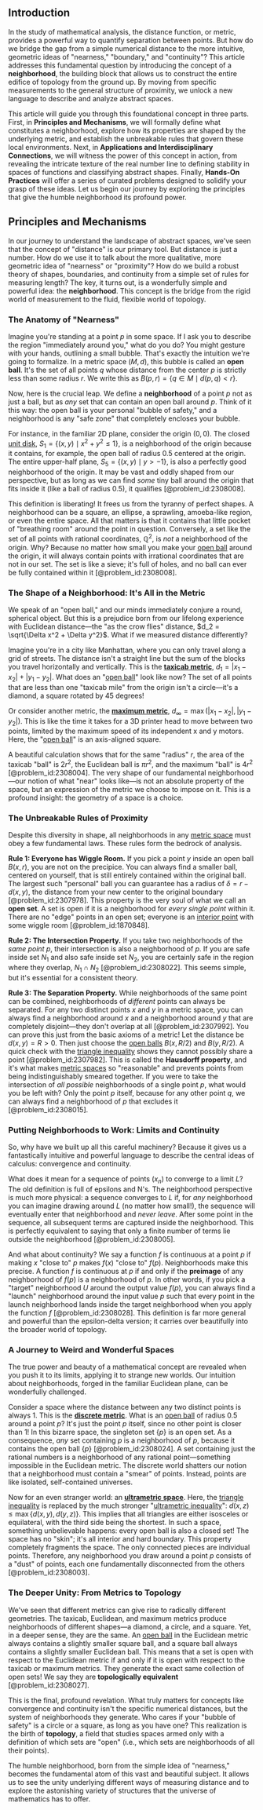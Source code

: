 ## Introduction
In the study of mathematical analysis, the distance function, or metric, provides a powerful way to quantify separation between points. But how do we bridge the gap from a simple numerical distance to the more intuitive, geometric ideas of "nearness," "boundary," and "continuity"? This article addresses this fundamental question by introducing the concept of a **neighborhood**, the building block that allows us to construct the entire edifice of topology from the ground up. By moving from specific measurements to the general structure of proximity, we unlock a new language to describe and analyze abstract spaces.

This article will guide you through this foundational concept in three parts. First, in **Principles and Mechanisms**, we will formally define what constitutes a neighborhood, explore how its properties are shaped by the underlying metric, and establish the unbreakable rules that govern these local environments. Next, in **Applications and Interdisciplinary Connections**, we will witness the power of this concept in action, from revealing the intricate texture of the real number line to defining stability in spaces of functions and classifying abstract shapes. Finally, **Hands-On Practices** will offer a series of curated problems designed to solidify your grasp of these ideas. Let us begin our journey by exploring the principles that give the humble neighborhood its profound power.

## Principles and Mechanisms

In our journey to understand the landscape of abstract spaces, we've seen that the concept of "distance" is our primary tool. But distance is just a number. How do we use it to talk about the more qualitative, more geometric idea of "nearness" or "proximity"? How do we build a robust theory of shapes, boundaries, and continuity from a simple set of rules for measuring length? The key, it turns out, is a wonderfully simple and powerful idea: the **neighborhood**. This concept is the bridge from the rigid world of measurement to the fluid, flexible world of topology.

### The Anatomy of "Nearness"

Imagine you're standing at a point $p$ in some space. If I ask you to describe the region "immediately around you," what do you do? You might gesture with your hands, outlining a small bubble. That's exactly the intuition we're going to formalize. In a metric space $(M, d)$, this bubble is called an **open ball**. It's the set of all points $q$ whose distance from the center $p$ is strictly less than some radius $r$. We write this as $B(p, r) = \{q \in M \mid d(p, q) \lt r\}$.

Now, here is the crucial leap. We define a **neighborhood** of a point $p$ not as just a ball, but as *any* set that can contain an open ball around $p$. Think of it this way: the open ball is your personal "bubble of safety," and a neighborhood is any "safe zone" that completely encloses your bubble.

For instance, in the familiar 2D plane, consider the origin $(0,0)$. 
The closed [unit disk](@article_id:171830), $S_1 = \{(x,y) \mid x^2 + y^2 \le 1\}$, is a neighborhood of the origin because it contains, for example, the open ball of radius $0.5$ centered at the origin. 
The entire upper-half plane, $S_5 = \{(x,y) \mid y \gt -1\}$, is also a perfectly good neighborhood of the origin. It may be vast and oddly shaped from our perspective, but as long as we can find *some* tiny ball around the origin that fits inside it (like a ball of radius $0.5$), it qualifies [@problem_id:2308008].

This definition is liberating! It frees us from the tyranny of perfect shapes. A neighborhood can be a square, an ellipse, a sprawling, amoeba-like region, or even the entire space. All that matters is that it contains that little pocket of "breathing room" around the point in question. Conversely, a set like the set of all points with rational coordinates, $\mathbb{Q}^2$, is *not* a neighborhood of the origin. Why? Because no matter how small you make your [open ball](@article_id:140987) around the origin, it will always contain points with irrational coordinates that are not in our set. The set is like a sieve; it's full of holes, and no ball can ever be fully contained within it [@problem_id:2308008].

### The Shape of a Neighborhood: It's All in the Metric

We speak of an "open ball," and our minds immediately conjure a round, spherical object. But this is a prejudice born from our lifelong experience with Euclidean distance—the "as the crow flies" distance, $d_2 = \sqrt{\Delta x^2 + \Delta y^2}$. What if we measured distance differently?

Imagine you're in a city like Manhattan, where you can only travel along a grid of streets. The distance isn't a straight line but the sum of the blocks you travel horizontally and vertically. This is the **[taxicab metric](@article_id:140632)**, $d_1 = |x_1 - x_2| + |y_1 - y_2|$. What does an "[open ball](@article_id:140987)" look like now? The set of all points that are less than one "taxicab mile" from the origin isn't a circle—it's a diamond, a square rotated by 45 degrees!

Or consider another metric, the **[maximum metric](@article_id:157197)**, $d_{\infty} = \max(|x_1 - x_2|, |y_1 - y_2|)$. This is like the time it takes for a 3D printer head to move between two points, limited by the maximum speed of its independent x and y motors. Here, the "[open ball](@article_id:140987)" is an axis-aligned square.

A beautiful calculation shows that for the same "radius" $r$, the area of the taxicab "ball" is $2r^2$, the Euclidean ball is $\pi r^2$, and the maximum "ball" is $4r^2$ [@problem_id:2308004]. The very shape of our fundamental neighborhood—our notion of what "near" looks like—is not an absolute property of the space, but an expression of the metric we choose to impose on it. This is a profound insight: the geometry of a space is a choice.

### The Unbreakable Rules of Proximity

Despite this diversity in shape, all neighborhoods in any [metric space](@article_id:145418) must obey a few fundamental laws. These rules form the bedrock of analysis.

**Rule 1: Everyone has Wiggle Room.** If you pick a point $y$ inside an open ball $B(x, r)$, you are not on the precipice. You can always find a smaller ball, centered on yourself, that is still entirely contained within the original ball. The largest such "personal" ball you can guarantee has a radius of $\delta = r - d(x, y)$, the distance from your new center to the original boundary [@problem_id:2307978]. This property is the very soul of what we call an **open set**. A set is open if it is a neighborhood for *every single point* within it. There are no "edge" points in an open set; everyone is an [interior point](@article_id:149471) with some wiggle room [@problem_id:1870848].

**Rule 2: The Intersection Property.** If you take two neighborhoods of the *same point* $p$, their intersection is also a neighborhood of $p$. If you are safe inside set $N_1$ and also safe inside set $N_2$, you are certainly safe in the region where they overlap, $N_1 \cap N_2$ [@problem_id:2308022]. This seems simple, but it's essential for a consistent theory.

**Rule 3: The Separation Property.** While neighborhoods of the same point can be combined, neighborhoods of *different* points can always be separated. For any two distinct points $x$ and $y$ in a metric space, you can always find a neighborhood around $x$ and a neighborhood around $y$ that are completely disjoint—they don't overlap at all [@problem_id:2307992]. You can prove this just from the basic axioms of a metric! Let the distance be $d(x,y)=R \gt 0$. Then just choose the [open balls](@article_id:143174) $B(x, R/2)$ and $B(y, R/2)$. A quick check with the [triangle inequality](@article_id:143256) shows they cannot possibly share a point [@problem_id:2307982]. This is called the **Hausdorff property**, and it's what makes [metric spaces](@article_id:138366) so "reasonable" and prevents points from being indistinguishably smeared together. If you were to take the intersection of *all possible* neighborhoods of a single point $p$, what would you be left with? Only the point $p$ itself, because for any other point $q$, we can always find a neighborhood of $p$ that excludes it [@problem_id:2308015].

### Putting Neighborhoods to Work: Limits and Continuity

So, why have we built up all this careful machinery? Because it gives us a fantastically intuitive and powerful language to describe the central ideas of calculus: convergence and continuity.

What does it mean for a sequence of points $(x_n)$ to converge to a limit $L$? The old definition is full of epsilons and N's. The neighborhood perspective is much more physical: a sequence converges to $L$ if, for *any* neighborhood you can imagine drawing around $L$ (no matter how small!), the sequence will eventually enter that neighborhood and *never leave*. After some point in the sequence, all subsequent terms are captured inside the neighborhood. This is perfectly equivalent to saying that only a finite number of terms lie outside the neighborhood [@problem_id:2308005].

And what about continuity? We say a function $f$ is continuous at a point $p$ if making $x$ "close to" $p$ makes $f(x)$ "close to" $f(p)$. Neighborhoods make this precise. A function $f$ is continuous at $p$ if and only if the **preimage** of any neighborhood of $f(p)$ is a neighborhood of $p$. In other words, if you pick a "target" neighborhood $U$ around the output value $f(p)$, you can always find a "launch" neighborhood around the input value $p$ such that every point in the launch neighborhood lands inside the target neighborhood when you apply the function $f$ [@problem_id:2308028]. This definition is far more general and powerful than the epsilon-delta version; it carries over beautifully into the broader world of topology.

### A Journey to Weird and Wonderful Spaces

The true power and beauty of a mathematical concept are revealed when you push it to its limits, applying it to strange new worlds. Our intuition about neighborhoods, forged in the familiar Euclidean plane, can be wonderfully challenged.

Consider a space where the distance between any two distinct points is always 1. This is the **[discrete metric](@article_id:154164)**. What is an [open ball](@article_id:140987) of radius $0.5$ around a point $p$? It's just the point $p$ itself, since no other point is closer than 1! In this bizarre space, the singleton set $\{p\}$ is an open set. As a consequence, *any* set containing $p$ is a neighborhood of $p$, because it contains the open ball $\{p\}$ [@problem_id:2308024]. A set containing just the rational numbers is a neighborhood of any rational point—something impossible in the Euclidean metric. The discrete world shatters our notion that a neighborhood must contain a "smear" of points. Instead, points are like isolated, self-contained universes.

Now for an even stranger world: an **[ultrametric space](@article_id:149220)**. Here, the [triangle inequality](@article_id:143256) is replaced by the much stronger "[ultrametric inequality](@article_id:145783)": $d(x, z) \le \max\{d(x,y), d(y,z)\}$. This implies that all triangles are either isosceles or equilateral, with the third side being the shortest. In such a space, something unbelievable happens: every open ball is also a closed set! The space has no "skin"; it's all interior and hard boundary. This property completely fragments the space. The only connected pieces are individual points. Therefore, any neighborhood you draw around a point $p$ consists of a "dust" of points, each one fundamentally disconnected from the others [@problem_id:2308003].

### The Deeper Unity: From Metrics to Topology

We've seen that different metrics can give rise to radically different geometries. The taxicab, Euclidean, and maximum metrics produce neighborhoods of different shapes—a diamond, a circle, and a square. Yet, in a deeper sense, they are the same. An [open ball](@article_id:140987) in the Euclidean metric always contains a slightly smaller square ball, and a square ball always contains a slightly smaller Euclidean ball. This means that a set is open with respect to the Euclidean metric if and only if it is open with respect to the taxicab or maximum metrics. They generate the exact same collection of open sets! We say they are **topologically equivalent** [@problem_id:2308027].

This is the final, profound revelation. What truly matters for concepts like convergence and continuity isn't the specific numerical distances, but the system of neighborhoods they generate. Who cares if your "bubble of safety" is a circle or a square, as long as you have one? This realization is the birth of **topology**, a field that studies spaces armed only with a definition of which sets are "open" (i.e., which sets are neighborhoods of all their points).

The humble neighborhood, born from the simple idea of "nearness," becomes the fundamental atom of this vast and beautiful subject. It allows us to see the unity underlying different ways of measuring distance and to explore the astonishing variety of structures that the universe of mathematics has to offer.